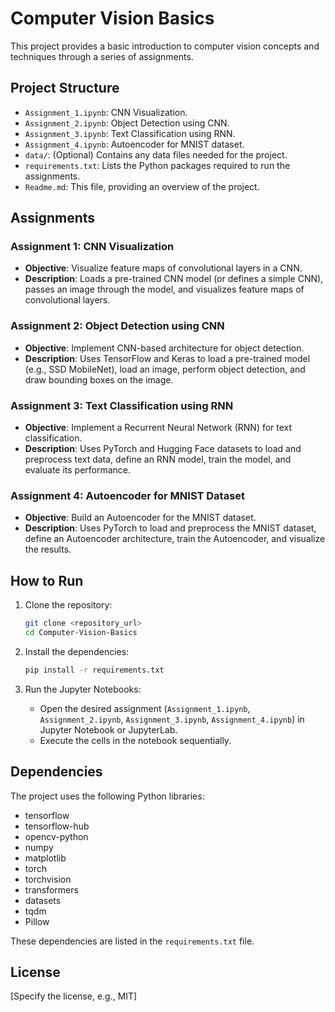 # Computer Vision Basics

This project provides a basic introduction to computer vision concepts and techniques through a series of assignments.

## Project Structure

*   `Assignment_1.ipynb`: CNN Visualization.
*   `Assignment_2.ipynb`: Object Detection using CNN.
*   `Assignment_3.ipynb`: Text Classification using RNN.
*   `Assignment_4.ipynb`: Autoencoder for MNIST dataset.
*   `data/`: (Optional) Contains any data files needed for the project.
*   `requirements.txt`: Lists the Python packages required to run the assignments.
*   `Readme.md`: This file, providing an overview of the project.

## Assignments

### Assignment 1: CNN Visualization

*   **Objective**: Visualize feature maps of convolutional layers in a CNN.
*   **Description**: Loads a pre-trained CNN model (or defines a simple CNN), passes an image through the model, and visualizes feature maps of convolutional layers.

### Assignment 2: Object Detection using CNN

*   **Objective**: Implement CNN-based architecture for object detection.
*   **Description**: Uses TensorFlow and Keras to load a pre-trained model (e.g., SSD MobileNet), load an image, perform object detection, and draw bounding boxes on the image.

### Assignment 3: Text Classification using RNN

*   **Objective**: Implement a Recurrent Neural Network (RNN) for text classification.
*   **Description**: Uses PyTorch and Hugging Face datasets to load and preprocess text data, define an RNN model, train the model, and evaluate its performance.

### Assignment 4: Autoencoder for MNIST Dataset

*   **Objective**: Build an Autoencoder for the MNIST dataset.
*   **Description**: Uses PyTorch to load and preprocess the MNIST dataset, define an Autoencoder architecture, train the Autoencoder, and visualize the results.

## How to Run

1.  Clone the repository:

    ```bash
    git clone <repository_url>
    cd Computer-Vision-Basics
    ```
2.  Install the dependencies:

    ```bash
    pip install -r requirements.txt
    ```
3.  Run the Jupyter Notebooks:

    *   Open the desired assignment (`Assignment_1.ipynb`, `Assignment_2.ipynb`, `Assignment_3.ipynb`, `Assignment_4.ipynb`) in Jupyter Notebook or JupyterLab.
    *   Execute the cells in the notebook sequentially.

## Dependencies

The project uses the following Python libraries:

*   tensorflow
*   tensorflow-hub
*   opencv-python
*   numpy
*   matplotlib
*   torch
*   torchvision
*   transformers
*   datasets
*   tqdm
*   Pillow

These dependencies are listed in the `requirements.txt` file.

## License

[Specify the license, e.g., MIT]
